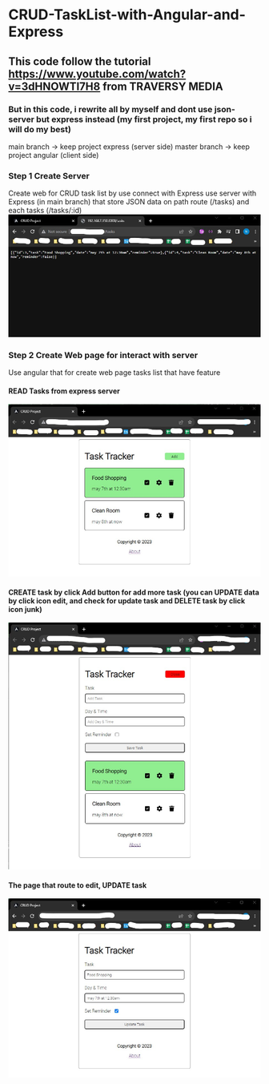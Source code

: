 # CRUD-TaskList-with-Angular-and-Express

## This code follow the tutorial https://www.youtube.com/watch?v=3dHNOWTI7H8 from TRAVERSY MEDIA
### But in this code, i rewrite all by myself and dont use json-server but express instead (my first project, my first repo so i will do my best)
main branch -> keep project express (server side)
master branch -> keep project angular (client side)


### Step 1 Create Server
Create web for CRUD task list by use connect with Express
use server with Express (in main branch) that store JSON data on path route (/tasks) and each tasks (/tasks/:id) 
![Image Server Web browser](https://github.com/tanaphatkaewsri/CRUD-TaskList-with-Angular-and-Express/blob/main/images/Screenshot%202023-09-13%20144836.jpg)



### Step 2 Create Web page for interact with server
Use angular that for create web page tasks list that have feature
#### READ Tasks from express server
![Image Frontend Web browser](https://github.com/tanaphatkaewsri/CRUD-TaskList-with-Angular-and-Express/blob/main/images/Screenshot%202023-09-13%20144516.jpg)
#### CREATE task by click Add button for add more task (you can UPDATE data by click icon edit, and check for update task and DELETE task by click icon junk)
![Image Frontend Web browser](https://github.com/tanaphatkaewsri/CRUD-TaskList-with-Angular-and-Express/blob/main/images/Screenshot%202023-09-13%20144651.jpg)
#### The page that route to edit, UPDATE task
![Image Frontend Web browser](https://github.com/tanaphatkaewsri/CRUD-TaskList-with-Angular-and-Express/blob/main/images/Screenshot%202023-09-13%20144738.jpg)
